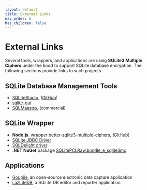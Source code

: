 ```yaml
---
layout: default
title: External Links
nav_order: 6
has_children: false
---
```

# External Links

Several tools, wrappers, and applications are using **SQLite3 Multiple Ciphers** under the hood to support SQLite database encryption. The following sections provide links to such projects.

## SQLite Database Management Tools

- [SQLiteStudio](https://sqlitestudio.pl), ([GitHub](https://github.com/pawelsalawa/sqlitestudio))
- [sqlite-gui](https://github.com/little-brother/sqlite-gui)
- [SQLMaestro](https://www.sqlmaestro.com), (commercial)

## SQLite Wrapper

- **Node.js.** wrapper [better-sqlite3-multiple-ciphers](https://www.npmjs.com/package/better-sqlite3-multiple-ciphers), ([GitHub](https://github.com/m4heshd/better-sqlite3-multiple-ciphers))
- [SQLite JDBC Driver](https://github.com/Willena/sqlite-jdbc-crypt)
- [SQLDelight driver](https://github.com/toxicity-io/sqlite-mc)
- **.NET NuGet** package [SQLitePCLRaw.bundle_e_sqlite3mc](https://www.nuget.org/packages/SQLitePCLRaw.bundle_e_sqlite3mc)

## Applications

- [Goupile](https://goupile.org/en/), an open-source electronic data capture application
- [LazLiteDB](https://sourceforge.net/projects/lazlitedb/), a SQLite DB editor and reporter application
